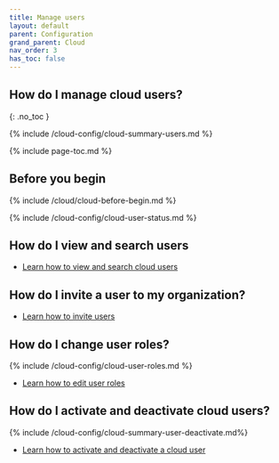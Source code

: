 ```yaml
---
title: Manage users
layout: default
parent: Configuration
grand_parent: Cloud
nav_order: 3
has_toc: false
---
```


## How do I manage cloud users?
{: .no_toc }

{% include /cloud-config/cloud-summary-users.md %}

{% include page-toc.md %}

## Before you begin

{% include /cloud/cloud-before-begin.md %}

<!--this next include has its own heading-->
{% include /cloud-config/cloud-user-status.md %}

## How do I view and search users

* [Learn how to view and search cloud users](/cloud/cloud-configuration/cloud-users-view-search)

## How do I invite a user to my organization?

* [Learn how to invite users](/cloud/cloud-configuration/cloud-user-invite)

## How do I change user roles?

{% include /cloud-config/cloud-user-roles.md %}

* [Learn how to edit user roles](/cloud/cloud-configuration/cloud-user-edit-role)

## How do I activate and deactivate cloud users?

{% include /cloud-config/cloud-summary-user-deactivate.md%}

* [Learn how to activate and deactivate a cloud user](/cloud/cloud-configuration/cloud-user-deactivate)
